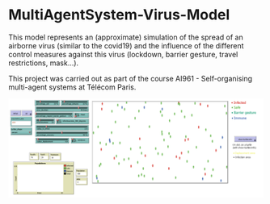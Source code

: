 # MultiAgentSystem-Virus-Model
This model represents an (approximate) simulation of the spread of an airborne virus (similar to the covid19) and the influence of the different control measures against this virus (lockdown, barrier gesture, travel restrictions, mask...).

This project was carried out as part of the course AI961 - Self-organising multi-agent systems at Télécom Paris.

![alt text](https://github.com/Tic-Tac-Toc/MultiAgentSystem-Virus-Model/blob/main/Pics/interface.png)